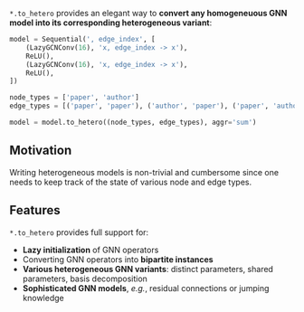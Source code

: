 `*.to_hetero` provides an elegant way to **convert any homogeneuous GNN model into its corresponding heterogeneous variant**:

```python
model = Sequential(', edge_index', [
    (LazyGCNConv(16), 'x, edge_index -> x'),
    ReLU(),
    (LazyGCNConv(16), 'x, edge_index -> x'),
    ReLU(),
])

node_types = ['paper', 'author']
edge_types = [('paper', 'paper'), ('author', 'paper'), ('paper', 'author')]

model = model.to_hetero((node_types, edge_types), aggr='sum')
```

## Motivation

Writing heterogeneous models is non-trivial and cumbersome since one needs to keep track of the state of various node and edge types.

## Features

`*.to_hetero` provides full support for:

* **Lazy initialization** of GNN operators
* Converting GNN operators into **bipartite instances**
* **Various heterogeneous GNN variants**: distinct parameters, shared parameters, basis decomposition
* **Sophisticated GNN models**, *e.g.*, residual connections or jumping knowledge
